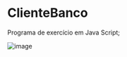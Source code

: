 # ClienteBanco
Programa de exercício em Java Script;

![image](https://user-images.githubusercontent.com/107079647/202315791-42b69ad3-ec23-478d-9a67-8425b4cba966.png)
